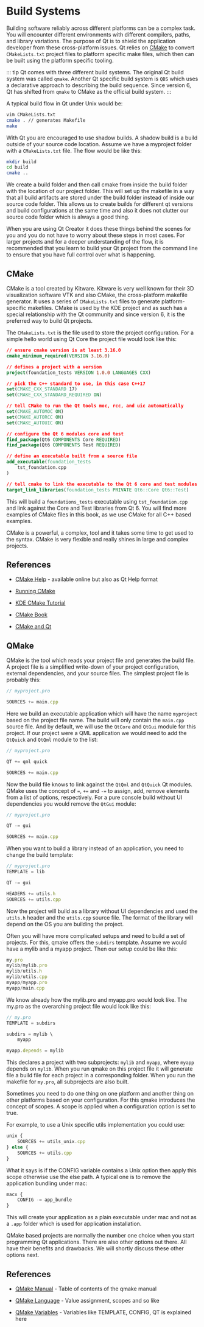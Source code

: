 # Build Systems

Building software reliably across different platforms can be a complex task. You will encounter different environments with different compilers, paths, and library variations. The purpose of Qt is to shield the application developer from these cross-platform issues. Qt relies on [CMake](https://cmake.org/) to convert `CMakeLists.txt` project files to platform specific make files, which then can be built using the platform specific tooling.

::: tip
Qt comes with three different build systems. The original Qt build system 
was called `qmake`. Another Qt specific build system is `QBS` which uses a 
declarative approach to describing the build sequence. Since version 6, Qt 
has shifted from `qmake` to CMake as the official build system.
:::

A typical build flow in Qt under Unix would be:

```sh
vim CMakeLists.txt
cmake . // generates Makefile
make
```

With Qt you are encouraged to use shadow builds. A shadow build is a build outside of your source code location. Assume we have a myproject folder with a `CMakeLists.txt` file. The flow would be like this:

```sh
mkdir build
cd build
cmake ..
```

We create a build folder and then call cmake from inside the build folder with the location of our project folder. This will set up the makefile in a way that all build artifacts are stored under the build folder instead of inside our source code folder. This allows us to create builds for different qt versions and build configurations at the same time and also it does not clutter our source code folder which is always a good thing.

When you are using Qt Creator it does these things behind the scenes for you and you do not have to worry about these steps in most cases. For larger projects and for a deeper understanding of the flow, it is recommended that you learn to build your Qt project from the command line to ensure that you have full control over what is happening.

## CMake

CMake is a tool created by Kitware. Kitware is very well known for their 3D visualization software VTK and also CMake, the cross-platform makefile generator. It uses a series of `CMakeLists.txt` files to generate platform-specific makefiles. CMake is used by the KDE project and as such has a special relationship with the Qt community and since version 6, it is the preferred way to build Qt projects.

The `CMakeLists.txt` is the file used to store the project configuration. For a simple hello world using Qt Core the project file would look like this:

```cmake
// ensure cmake version is at least 3.16.0
cmake_minimum_required(VERSION 3.16.0)

// defines a project with a version
project(foundation_tests VERSION 1.0.0 LANGUAGES CXX)

// pick the C++ standard to use, in this case C++17
set(CMAKE_CXX_STANDARD 17)
set(CMAKE_CXX_STANDARD_REQUIRED ON)

// tell CMake to run the Qt tools moc, rcc, and uic automatically
set(CMAKE_AUTOMOC ON)
set(CMAKE_AUTORCC ON)
set(CMAKE_AUTOUIC ON)

// configure the Qt 6 modules core and test
find_package(Qt6 COMPONENTS Core REQUIRED)
find_package(Qt6 COMPONENTS Test REQUIRED)

// define an executable built from a source file
add_executable(foundation_tests
    tst_foundation.cpp
)

// tell cmake to link the executable to the Qt 6 core and test modules
target_link_libraries(foundation_tests PRIVATE Qt6::Core Qt6::Test)
```

This will build a `foundations_tests` executable using `tst_foundation.cpp` and link against the Core and Test libraries from Qt 6. You will find more examples of CMake files in this book, as we use CMake for all C++ based examples.

CMake is a powerful, a complex, tool and it takes some time to get used to the syntax. CMake is very flexible and really shines in large and complex projects.

## References


* [CMake Help](http://www.cmake.org/documentation/) - available online but also as Qt Help format


* [Running CMake](http://www.cmake.org/runningcmake/)


* [KDE CMake Tutorial](https://techbase.kde.org/Development/Tutorials/CMake)


* [CMake Book](http://www.kitware.com/products/books/CMakeBook.html)


* [CMake and Qt](http://www.cmake.org/cmake/help/v3.0/manual/cmake-qt.7.html)


## QMake

QMake is the tool which reads your project file and generates the build file. A project file is a simplified write-down of your project configuration, external dependencies, and your source files. The simplest project file is probably this:

```js
// myproject.pro

SOURCES += main.cpp
```

Here we build an executable application which will have the name `myproject` based on the project file name. The build will only contain the `main.cpp` source file. And by default, we will use the `QtCore` and `QtGui` module for this project. If our project were a QML application we would need to add the `QtQuick` and `QtQml` module to the list:

```js
// myproject.pro

QT += qml quick

SOURCES += main.cpp
```

Now the build file knows to link against the `QtQml` and `QtQuick` Qt modules. QMake uses the concept of `=`, `+=` and `-=` to assign, add, remove elements from a list of options, respectively. For a pure console build without UI dependencies you would remove the `QtGui` module:

```js
// myproject.pro

QT -= gui

SOURCES += main.cpp
```

When you want to build a library instead of an application, you need to change the build template:

```js
// myproject.pro
TEMPLATE = lib

QT -= gui

HEADERS += utils.h
SOURCES += utils.cpp
```

Now the project will build as a library without UI dependencies and used the `utils.h` header and the `utils.cpp` source file. The format of the library will depend on the OS you are building the project.

Often you will have more complicated setups and need to build a set of projects. For this, qmake offers the `subdirs` template. Assume we would have a mylib and a myapp project. Then our setup could be like this:

```js
my.pro
mylib/mylib.pro
mylib/utils.h
mylib/utils.cpp
myapp/myapp.pro
myapp/main.cpp
```

We know already how the mylib.pro and myapp.pro would look like. The my.pro as the overarching project file would look like this:

```js
// my.pro
TEMPLATE = subdirs

subdirs = mylib \
    myapp

myapp.depends = mylib
```

This declares a project with two subprojects: `mylib` and `myapp`, where `myapp` depends on `mylib`. When you run qmake on this project file it will generate file a build file for each project in a corresponding folder. When you run the makefile for `my.pro`, all subprojects are also built.

Sometimes you need to do one thing on one platform and another thing on other platforms based on your configuration. For this qmake introduces the concept of scopes. A scope is applied when a configuration option is set to true.

For example, to use a Unix specific utils implementation you could use:

```js
unix {
    SOURCES += utils_unix.cpp
} else {
    SOURCES += utils.cpp
}
```

What it says is if the CONFIG variable contains a Unix option then apply this scope otherwise use the else path. A typical one is to remove the application bundling under mac:

```js
macx {
    CONFIG -= app_bundle
}
```

This will create your application as a plain executable under mac and not as a `.app` folder which is used for application installation.

QMake based projects are normally the number one choice when you start programming Qt applications. There are also other options out there. All have their benefits and drawbacks. We will shortly discuss these other options next.

## References


* [QMake Manual](http://doc.qt.io/qt-5//qmake-manual.html) - Table of contents of the qmake manual


* [QMake Language](http://doc.qt.io/qt-5//qmake-language.html) - Value assignment, scopes and so like


* [QMake Variables](http://doc.qt.io/qt-5//qmake-variable-reference.html) - Variables like TEMPLATE, CONFIG, QT is explained here

